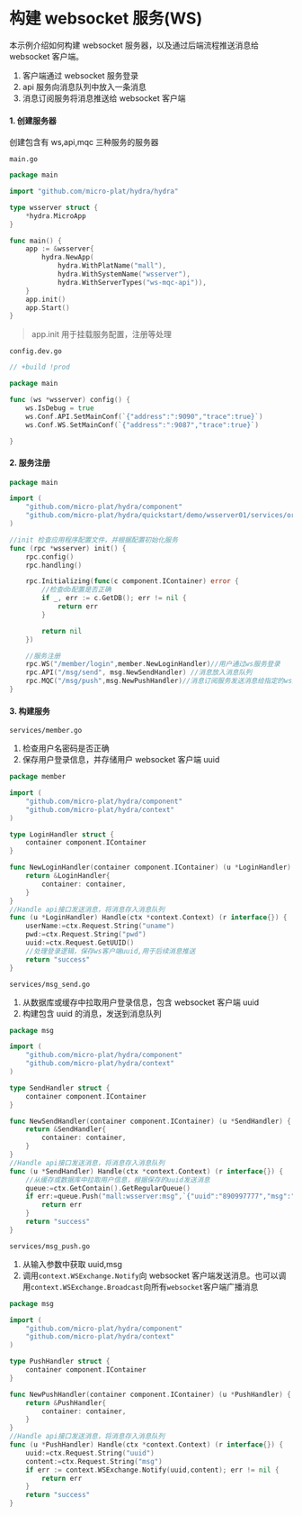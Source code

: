 # 构建 websocket 服务(WS)

本示例介绍如何构建 websocket 服务器，以及通过后端流程推送消息给 websocket 客户端。

1. 客户端通过 websocket 服务登录
2. api 服务向消息队列中放入一条消息
3. 消息订阅服务将消息推送给 websocket 客户端

#### 1. 创建服务器

创建包含有 ws,api,mqc 三种服务的服务器

`main.go`

```go
package main

import "github.com/micro-plat/hydra/hydra"

type wsserver struct {
	*hydra.MicroApp
}

func main() {
	app := &wsserver{
		hydra.NewApp(
			hydra.WithPlatName("mall"),
			hydra.WithSystemName("wsserver"),
			hydra.WithServerTypes("ws-mqc-api")),
	}
	app.init()
	app.Start()
}

```

> app.init 用于挂载服务配置，注册等处理

`config.dev.go`

```go
// +build !prod

package main

func (ws *wsserver) config() {
	ws.IsDebug = true
	ws.Conf.API.SetMainConf(`{"address":":9090","trace":true}`)
    ws.Conf.WS.SetMainConf(`{"address":":9087","trace":true}`)

}
```

#### 2. 服务注册

```go
package main

import (
	"github.com/micro-plat/hydra/component"
	"github.com/micro-plat/hydra/quickstart/demo/wsserver01/services/order"
)

//init 检查应用程序配置文件，并根据配置初始化服务
func (rpc *wsserver) init() {
	rpc.config()
	rpc.handling()

	rpc.Initializing(func(c component.IContainer) error {
		//检查db配置是否正确
		if _, err := c.GetDB(); err != nil {
			return err
		}

		return nil
	})

    //服务注册
    rpc.WS("/member/login",member.NewLoginHandler)//用户通过ws服务登录
    rpc.API("/msg/send", msg.NewSendHandler) //消息放入消息队列
    rpc.MQC("/msg/push",msg.NewPushHandler)//消息订阅服务发送消息给指定的ws用户
}
```

#### 3. 构建服务

`services/member.go`

1. 检查用户名密码是否正确
2. 保存用户登录信息，并存储用户 websocket 客户端 uuid

```go
package member

import (
	"github.com/micro-plat/hydra/component"
	"github.com/micro-plat/hydra/context"
)

type LoginHandler struct {
	container component.IContainer
}

func NewLoginHandler(container component.IContainer) (u *LoginHandler) {
	return &LoginHandler{
		container: container,
	}
}
//Handle api接口发送消息，将消息存入消息队列
func (u *LoginHandler) Handle(ctx *context.Context) (r interface{}) {
    userName:=ctx.Request.String("uname")
    pwd:=ctx.Request.String("pwd")
    uuid:=ctx.Request.GetUUID()
    //处理登录逻辑，保存ws客户端uuid,用于后续消息推送
    return "success"
}
```

`services/msg_send.go`

1. 从数据库或缓存中拉取用户登录信息，包含 websocket 客户端 uuid
2. 构建包含 uuid 的消息，发送到消息队列

```go
package msg

import (
	"github.com/micro-plat/hydra/component"
	"github.com/micro-plat/hydra/context"
)

type SendHandler struct {
	container component.IContainer
}

func NewSendHandler(container component.IContainer) (u *SendHandler) {
	return &SendHandler{
		container: container,
	}
}
//Handle api接口发送消息，将消息存入消息队列
func (u *SendHandler) Handle(ctx *context.Context) (r interface{}) {
    //从缓存或数据库中拉取用户信息，根据保存的uuid发送消息
    queue:=ctx.GetContain().GetRegularQueue()
    if err:=queue.Push("mall:wsserver:msg",`{"uuid":"890997777","msg":"充值成功"}`);err!=nil{
        return err
    }
    return "success"
}
```

`services/msg_push.go`

1. 从输入参数中获取 uuid,msg
2. 调用`context.WSExchange.Notify`向 websocket 客户端发送消息。也可以调用`context.WSExchange.Broadcast`向所有`websocket`客户端广播消息

```go
package msg

import (
	"github.com/micro-plat/hydra/component"
	"github.com/micro-plat/hydra/context"
)

type PushHandler struct {
	container component.IContainer
}

func NewPushHandler(container component.IContainer) (u *PushHandler) {
	return &PushHandler{
		container: container,
	}
}
//Handle api接口发送消息，将消息存入消息队列
func (u *PushHandler) Handle(ctx *context.Context) (r interface{}) {
    uuid:=ctx.Request.String("uuid")
    content:=ctx.Request.String("msg")
    if err := context.WSExchange.Notify(uuid,content); err != nil {
		return err
	}
    return "success"
}
```
